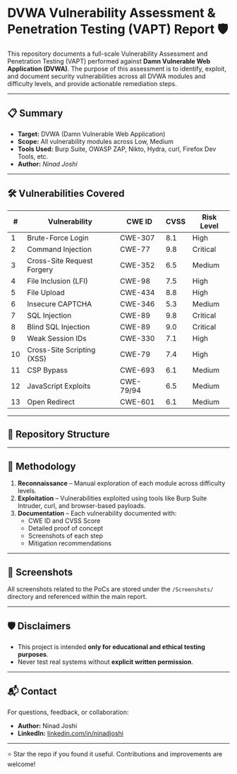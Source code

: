 # DVWA Vulnerability Assessment & Penetration Testing (VAPT) Report 🛡️

This repository documents a full-scale Vulnerability Assessment and Penetration Testing (VAPT) performed against **Damn Vulnerable Web Application (DVWA)**. The purpose of this assessment is to identify, exploit, and document security vulnerabilities across all DVWA modules and difficulty levels, and provide actionable remediation steps.

---

## 📋 Summary

- **Target:** DVWA (Damn Vulnerable Web Application)
- **Scope:** All vulnerability modules across Low, Medium
- **Tools Used:** Burp Suite, OWASP ZAP, Nikto, Hydra, curl, Firefox Dev Tools, etc.
- **Author:** *Ninad Joshi*

---

## 🛠️ Vulnerabilities Covered

| #  | Vulnerability                   | CWE ID  | CVSS  | Risk Level |
|----|--------------------------------|---------|-------|------------|
| 1  | Brute-Force Login              | CWE-307 | 8.1   | High       |
| 2  | Command Injection              | CWE-77  | 9.8   | Critical   |
| 3  | Cross-Site Request Forgery     | CWE-352 | 6.5   | Medium     |
| 4  | File Inclusion (LFI)           | CWE-98  | 7.5   | High       |
| 5  | File Upload                    | CWE-434 | 8.8   | High       |
| 6  | Insecure CAPTCHA               | CWE-346 | 5.3   | Medium     |
| 7  | SQL Injection                  | CWE-89  | 9.8   | Critical   |
| 8  | Blind SQL Injection            | CWE-89  | 9.0   | Critical   |
| 9  | Weak Session IDs               | CWE-330 | 7.1   | High       |
| 10 | Cross-Site Scripting (XSS)     | CWE-79  | 7.4   | High       |
| 11 | CSP Bypass                     | CWE-693 | 6.1   | Medium     |
| 12 | JavaScript Exploits            | CWE-79/94 | 6.5 | Medium     |
| 13 | Open Redirect                  | CWE-601 | 6.1   | Medium     |

---

## 📁 Repository Structure



---

## 🧪 Methodology

1. **Reconnaissance** – Manual exploration of each module across difficulty levels.
2. **Exploitation** – Vulnerabilities exploited using tools like Burp Suite Intruder, curl, and browser-based payloads.
3. **Documentation** – Each vulnerability documented with:
   - CWE ID and CVSS Score
   - Detailed proof of concept
   - Screenshots of each step
   - Mitigation recommendations

---

## 📸 Screenshots

All screenshots related to the PoCs are stored under the `/Screenshots/` directory and referenced within the main report.

---

## 🛡️ Disclaimers

- This project is intended **only for educational and ethical testing purposes**.
- Never test real systems without **explicit written permission**.

---

## 📬 Contact

For questions, feedback, or collaboration:
- **Author:** Ninad Joshi
- **LinkedIn:** [linkedin.com/in/ninadjoshi](https://www.linkedin.com/in/ninadjoshi)

---

⭐️ Star the repo if you found it useful. Contributions and improvements are welcome!

